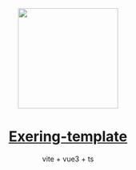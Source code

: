 <div align="center">
    <img width="200px" height="200px" src="https://liuzihan-pics.obs.cn-south-1.myhuaweicloud.com/halo-app/attachments/mc_exering_avatar.png" />
    <h1>
		<a href="https://www.exering.cn/" target="_blank">Exering-template</a>
	</h1>
    <p>vite + vue3 + ts</p>
</div>